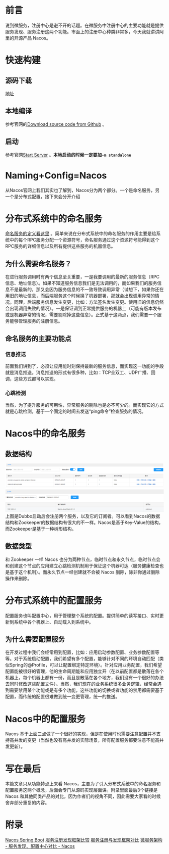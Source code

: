 # 前言
说到微服务，注册中心是避不开的话题。在微服务中注册中心的主要功能就是提供服务发现、服务注册这两个功能。市面上的注册中心种类非常多，今天我就讲讲阿里的开源产品 Nacos。

# 快速构建
## 源码下载
[地址](https://github.com/alibaba/nacos)
## 本地编译
参考官网的[Download source code from Github](https://nacos.io/en-us/docs/quick-start.html) 。
## 启动
参考官网[Start Server](https://nacos.io/en-us/docs/quick-start.html) 。**本地启动的时候一定要加`-m standalone`**

# Naming+Config=Nacos
从Nacos官网上我们其实也了解到，Nacos分为两个部分。一个是命名服务，另一个是分布式配置，接下来会分开介绍

# 分布式系统中的命名服务
[命名服务的定义看这里](https://baike.baidu.com/item/%E5%91%BD%E5%90%8D%E6%9C%8D%E5%8A%A1/22033668?fr=aladdin) 。简单来说在分布式系统中的命名服务的作用主要是给系统中的每个RPC服务分配一个资源符号，命名服务通过这个资源符号能得到这个RPC服务的详细信息以及所有提供这些服务的机器信息。
## 为什么需要命名服务？
在进行服务调用时有两个信息至关重要，一是我要调用的最新的服务信息（RPC信息、地址信息）。如果不知道服务信息我们是无法调用的，而如果我们的服务信息不是最新的，那又会因为服务信息的不一致导致调用异常（试想下，如果你还在用旧的地址信息，而后端服务这个时候换了机器部署，那就会出现调用异常的情况。同理，后端服务信息发生变更，比如：方法签名发生变更。使用旧的信息仍然会出现调用失败的情况）。一是保证调到正常提供服务的机器上（可能有版本发布或是机器异常的情况，需要剔除掉这些信息）。正式基于这两点，我们需要一个服务能够管理服务的注册信息。
## 命名服务的主要功能点
### 信息推送
前面我们讲到了，必须让应用能时刻保持最新的服务信息，而实现这一功能的手段就是消息推送。消息推送的形式有很多种，比如：TCP全双工、UDP广播、回调，这些方式都可以实现。
### 心跳检测
当然，为了提升服务的可用性，异常服务的剔除也是必不可少的。而实现它的方式就是心跳检测，基于一个固定的时间去发送“ping命令”检查服务的情况。

# Nacos中的命名服务
## 数据结构
![img.png](/assets/images/20220820/img.png)
![img.png](/assets/images/20220820/2.png)
上图是Dubbo启动后会注册两个服务，以及它的订阅者。可以看到Nacos的数据结构和Zookeeper的数据结构有很大的不一样。Nacos是基于Key-Value的结构，而Zookeeper是基于一种树形结构。

## 数据类型
和 Zookeeper 一样 Nacos 也分为两种节点，临时节点和永久节点，临时节点会和创建这个节点的应用建立心跳检测机制用于保证这个机器可达（服务健康检查也是基于这个机制）。而永久节点一经创建就不会被 Nacos 删除，除非你通过删除操作来删除。

# 分布式系统中的配置服务
配置服务也叫配置中心，用于管理整个系统的配置。提供简单的读写接口、实时更新到系统中各个机器上、自动载入到系统中。
## 为什么需要配置服务
在开发过程中我们会经常用到配置，比如：应用启动参数配置、业务参数配置等等。对于系统启动配置，我们希望有多个配置，能够针对不同的环境自动匹配（类似Spring的@Profile，可以让配置绑定特定环境）。针对应用业务配置，我们希望配置能被很好的管理，他的生命周期能和应用独立开（在以前配置都是散落在各个机器上，每个机器上都有一份，而且是散落在各个地方，我们没有一个很好的办法去同时修改这些配置文件）。当然，我们现在的业务系统很多业务逻辑，经常会遇到需要禁用某个功能或是有多个功能，这些功能的切换或者功能的禁用都需要基于配置，而传统的配置很难做到统一变更管理，统一的推送。
# Nacos中的配置服务
Nacos 基于上面三点做了一个很好的实现，但是在使用时也需要注意配置并不支持高并发的变更（当然也没有高并发的实际场景，所有配置服务都要注意不能高并发更新）。

# 写在最后
本篇文章只从功能特点上来看 Nacos，主要为了引入分布式系统中的命名服务和配置服务这两个概念，后面会专门从源码实现层面讲。附录里面最后3个链接是 Nacos 和其他同类产品的对比，因为作者们的视角不同，因此需要大家看的时候舍弃部分重复的内容。

# 附录
[Nacos Spring Boot](https://nacos.io/en-us/docs/quick-start-spring-boot.html)
[服务注册发现框架比较](https://www.jianshu.com/p/9bcbb7c26539)
[服务注册与发现框架对比](https://www.cnblogs.com/gslgb/p/16221580.html)
[微服务架构 - 服务发现、配置中心对比 - Nacos](https://blog.csdn.net/weixin_41922349/article/details/108290726)

